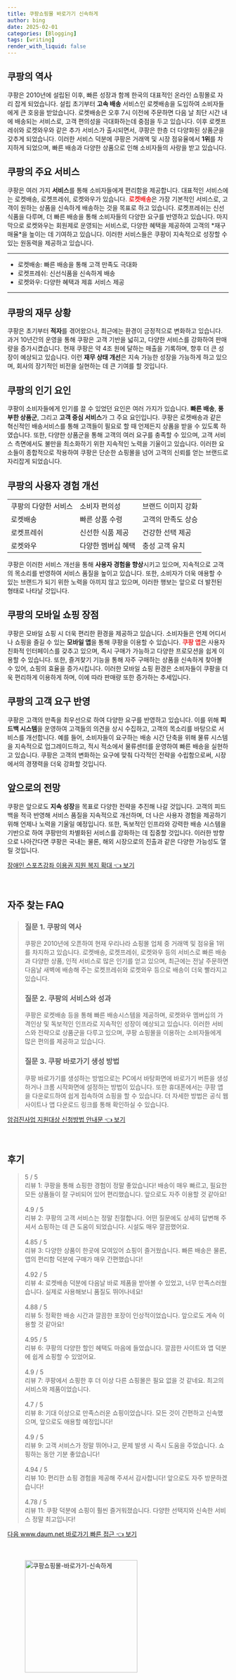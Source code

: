 ```yaml
---
title: 쿠팡쇼핑몰 바로가기 신속하게
author: bing
date: 2025-02-01
categories: [Blogging]
tags: [writing]
render_with_liquid: false
---
```



<h2 id='쿠팡의 역사'>쿠팡의 역사</h2>

<p>쿠팡은 2010년에 설립된 이후, 빠른 성장과 함께 한국의 대표적인 온라인 쇼핑몰로 자리 잡게 되었습니다. 설립 초기부터 <b>고속 배송</b> 서비스인 로켓배송을 도입하여 소비자들에게 큰 호응을 받았습니다. 로켓배송은 오후 7시 이전에 주문하면 다음 날 최단 시간 내에 배송되는 서비스로, 고객 편의성을 극대화하는데 중점을 두고 있습니다. 이후 로켓프레쉬와 로켓와우와 같은 추가 서비스가 출시되면서, 쿠팡은 한층 더 다양화된 상품군을 갖추게 되었습니다. 이러한 서비스 덕분에 쿠팡은 거래액 및 시장 점유율에서 <b>1위</b>를 차지하게 되었으며, 빠른 배송과 다양한 상품으로 인해 소비자들의 사랑을 받고 있습니다.</p>

<h2 id='쿠팡의 주요 서비스'>쿠팡의 주요 서비스</h2>

<p>쿠팡은 여러 가지 <b>서비스</b>를 통해 소비자들에게 편리함을 제공합니다. 대표적인 서비스에는 로켓배송, 로켓프레쉬, 로켓와우가 있습니다. <b><span style="color: #ee2323;">로켓배송</span></b>은 가장 기본적인 서비스로, 고객이 원하는 상품을 신속하게 배송하는 것을 목표로 하고 있습니다. 로켓프레쉬는 신선식품을 다루며, 더 빠른 배송을 통해 소비자들의 다양한 요구를 반영하고 있습니다. 마지막으로 로켓와우는 회원제로 운영되는 서비스로, 다양한 혜택을 제공하여 고객의 *재구매율*을 높이는 데 기여하고 있습니다. 이러한 서비스들은 쿠팡이 지속적으로 성장할 수 있는 원동력을 제공하고 있습니다.</p>

<hr />

<ul>
    <li>로켓배송: 빠른 배송을 통해 고객 만족도 극대화</li>
    <li>로켓프레쉬: 신선식품을 신속하게 배송</li>
    <li>로켓와우: 다양한 혜택과 제휴 서비스 제공</li>
</ul>

<hr />

<h2 id='쿠팡의 재무 상황'>쿠팡의 재무 상황</h2>

<p>쿠팡은 초기부터 <b>적자</b>를 겪어왔으나, 최근에는 환경이 긍정적으로 변화하고 있습니다. 과거 10년간의 운영을 통해 쿠팡은 고객 기반을 넓히고, 다양한 서비스를 강화하여 판매량을 증가시켰습니다. 현재 쿠팡은 약 4조 원에 달하는 매출을 기록하며, 향후 더 큰 성장이 예상되고 있습니다. 이런 <b>재무 상태 개선</b>은 지속 가능한 성장을 가능하게 하고 있으며, 회사의 장기적인 비전을 실현하는 데 큰 기여를 할 것입니다.</p>

<h2 id='쿠팡의 인기 요인'>쿠팡의 인기 요인</h2>

<p>쿠팡이 소비자들에게 인기를 끌 수 있었던 요인은 여러 가지가 있습니다. <b>빠른 배송</b>, <b>풍부한 상품군</b>, 그리고 <b>고객 중심 서비스</b>가 그 주요 요인입니다. 쿠팡은 로켓배송과 같은 혁신적인 배송서비스를 통해 고객들이 필요로 할 때 언제든지 상품을 받을 수 있도록 하였습니다. 또한, 다양한 상품군을 통해 고객의 여러 요구를 충족할 수 있으며, 고객 서비스 측면에서도 불만을 최소화하기 위한 지속적인 노력을 기울이고 있습니다. 이러한 요소들이 종합적으로 작용하여 쿠팡은 단순한 쇼핑몰을 넘어 고객의 신뢰를 얻는 브랜드로 자리잡게 되었습니다.</p>

<h2 id='쿠팡의 사용자 경험 개선'>쿠팡의 사용자 경험 개선</h2>

<table>
    <tr>
        <td>쿠팡의 다양한 서비스</td>
        <td>소비자 편의성</td>
        <td>브랜드 이미지 강화</td>
    </tr>
    <tr>
        <td>로켓배송</td>
        <td>빠른 상품 수령</td>
        <td>고객의 만족도 상승</td>
    </tr>
    <tr>
        <td>로켓프레쉬</td>
        <td>신선한 식품 제공</td>
        <td>건강한 선택 제공</td>
    </tr>
    <tr>
        <td>로켓와우</td>
        <td>다양한 멤버십 혜택</td>
        <td>충성 고객 유치</td>
    </tr>
</table>

<p>쿠팡은 이러한 서비스 개선을 통해 <b>사용자 경험을 향상</b>시키고 있으며, 지속적으로 고객의 목소리를 반영하여 서비스 품질을 높이고 있습니다. 또한, 소비자가 더욱 애용할 수 있는 브랜드가 되기 위한 노력을 아끼지 않고 있으며, 이러한 행보는 앞으로 더 발전된 형태로 나타날 것입니다.</p>

<h2 id='쿠팡의 모바일 쇼핑 장점'>쿠팡의 모바일 쇼핑 장점</h2>

<p>쿠팡은 모바일 쇼핑 시 더욱 편리한 환경을 제공하고 있습니다. 소비자들은 언제 어디서나 쇼핑을 즐길 수 있는 <b>모바일 앱</b>을 통해 쿠팡을 이용할 수 있습니다. <b><span style="color: #ee2323;">쿠팡 앱</span></b>은 사용자 친화적 인터페이스를 갖추고 있으며, 즉시 구매가 가능하고 다양한 프로모션을 쉽게 이용할 수 있습니다. 또한, 즐겨찾기 기능을 통해 자주 구매하는 상품을 신속하게 찾아볼 수 있어, 쇼핑의 효율을 증가시킵니다. 이러한 모바일 쇼핑 환경은 소비자들이 쿠팡을 더욱 편리하게 이용하게 하며, 이에 따라 판매량 또한 증가하는 추세입니다.</p>

<h2 id='쿠팡의 고객 요구 반영'>쿠팡의 고객 요구 반영</h2>

<p>쿠팡은 고객의 만족을 최우선으로 하여 다양한 요구를 반영하고 있습니다. 이를 위해 <b>피드백 시스템</b>을 운영하여 고객들의 의견을 상시 수집하고, 고객의 목소리를 바탕으로 서비스를 개선합니다. 예를 들어, 소비자들이 요구하는 배송 시간 단축을 위해 물류 시스템을 지속적으로 업그레이드하고, 적시 적소에서 물류센터를 운영하여 빠른 배송을 실현하고 있습니다. 쿠팡은 고객의 변화하는 요구에 맞춰 다각적인 전략을 수립함으로써, 시장에서의 경쟁력을 더욱 강화할 것입니다.</p>

<h2 id='앞으로의 전망'>앞으로의 전망</h2>

<p>쿠팡은 앞으로도 <b>지속 성장</b>을 목표로 다양한 전략을 추진해 나갈 것입니다. 고객의 피드백을 적극 반영해 서비스 품질을 지속적으로 개선하며, 더 나은 사용자 경험을 제공하기 위해 언제나 노력을 기울일 예정입니다. 또한, 독보적인 인프라와 강력한 배송 시스템을 기반으로 하여 쿠팡만의 차별화된 서비스를 강화하는 데 집중할 것입니다. 이러한 방향으로 나아간다면 쿠팡은 국내는 물론, 해외 시장으로의 진출과 같은 다양한 가능성도 열릴 것입니다.</p>


<p><a class="click-button" title="장애인 스포츠강좌 이용권 지원 복지 확대" href="https://24nara.github.io/posts/%EC%9E%A5%EC%95%A0%EC%9D%B8-%EC%8A%A4%ED%8F%AC%EC%B8%A0%EA%B0%95%EC%A2%8C-%EC%9D%B4%EC%9A%A9%EA%B6%8C-%EC%A7%80%EC%9B%90-%EB%B3%B5%EC%A7%80-%ED%99%95%EB%8C%80/" rel="dofollow">장애인 스포츠강좌 이용권 지원 복지 확대 👈 보기</a></p><br>
<h2 id='자주_찾는_FAQ'>자주 찾는 FAQ</h2>
<div itemscope="" itemtype="https://schema.org/FAQPage"> 
<blockquote> 
<div itemscope="" itemprop="mainEntity" itemtype="https://schema.org/Question"> 
<h3 itemprop="name">질문 1. 쿠팡의 역사</h3> 
<div itemscope="" itemprop="acceptedAnswer" itemtype="https://schema.org/Answer"> 
<span itemprop="text"> 
<p>쿠팡은 2010년에 오픈하여 현재 우리나라 쇼핑몰 업체 중 거래액 및 점유율 1위를 차지하고 있습니다. 로켓배송, 로켓프레쉬, 로켓와우 등의 서비스로 빠른 배송과 다양한 상품, 인적 서비스로 많은 인기를 얻고 있으며, 최근에는 전날 주문하면 다음날 새벽에 배송해 주는 로켓프레쉬와 로켓와우 등으로 배송이 더욱 빨라지고 있습니다.</p> 
</span> 
</div> 
</div> 
<div itemscope="" itemprop="mainEntity" itemtype="https://schema.org/Question"> 
<h3 itemprop="name">질문 2. 쿠팡의 서비스와 성과</h3> 
<div itemscope="" itemprop="acceptedAnswer" itemtype="https://schema.org/Answer"> 
<span itemprop="text"> 
<p>쿠팡은 로켓배송 등을 통해 빠른 배송시스템을 제공하며, 로켓와우 멤버십의 가격인상 및 독보적인 인프라로 지속적인 성장이 예상되고 있습니다. 이러한 서비스와 전략으로 상품군을 다루고 있으며, 쿠팡 쇼핑몰을 이용하는 소비자들에게 많은 편의를 제공하고 있습니다.</p> 
</span> 
</div> 
</div> 
<div itemscope="" itemprop="mainEntity" itemtype="https://schema.org/Question"> 
<h3 itemprop="name">질문 3. 쿠팡 바로가기 생성 방법</h3> 
<div itemscope="" itemprop="acceptedAnswer" itemtype="https://schema.org/Answer"> 
<span itemprop="text"> 
<p>쿠팡 바로가기를 생성하는 방법으로는 PC에서 바탕화면에 바로가기 버튼을 생성하거나 크롬 시작화면에 설정하는 방법이 있습니다. 또한 휴대폰에서는 쿠팡 앱을 다운로드하여 쉽게 접속하여 쇼핑을 할 수 있습니다. 더 자세한 방법은 공식 웹사이트나 앱 다운로드 링크를 통해 확인하실 수 있습니다.</p> 
</span> 
</div> 
</div> 
</blockquote> 
</div>
<p><a class="click-button" title="암검진사업 지원대상 신청방법 안내문" href="https://24nara.github.io/posts/%EC%95%94%EA%B2%80%EC%A7%84%EC%82%AC%EC%97%85-%EC%A7%80%EC%9B%90%EB%8C%80%EC%83%81-%EC%8B%A0%EC%B2%AD%EB%B0%A9%EB%B2%95-%EC%95%88%EB%82%B4%EB%AC%B8/" rel="dofollow">암검진사업 지원대상 신청방법 안내문 👈 보기</a></p><br>
<h2 id='후기'>후기</h2>
<div itemscope itemtype="https://schema.org/Product">
  <blockquote>
  <div itemprop="review" itemscope itemtype="https://schema.org/Review">
      <div itemprop="reviewRating" itemscope itemtype="https://schema.org/Rating"> <span itemprop="ratingValue">5</span> / <span itemprop="bestRating">5</span> </div>
      <span itemprop="reviewBody">리뷰 1: 쿠팡을 통해 쇼핑한 경험이 정말 좋았습니다! 배송이 매우 빠르고, 필요한 모든 상품들이 잘 구비되어 있어 편리했습니다. 앞으로도 자주 이용할 것 같아요!</span>
  </div>
  <br>
  <div itemprop="review" itemscope itemtype="https://schema.org/Review">
      <div itemprop="reviewRating" itemscope itemtype="https://schema.org/Rating"> <span itemprop="ratingValue">4.9</span> / <span itemprop="bestRating">5</span> </div>
      <span itemprop="reviewBody">리뷰 2: 쿠팡의 고객 서비스는 정말 친절합니다. 어떤 질문에도 상세히 답변해 주셔서 쇼핑하는 데 큰 도움이 되었습니다. 시설도 매우 깔끔했어요.</span>
  </div>
  <br>
  <div itemprop="review" itemscope itemtype="https://schema.org/Review">
      <div itemprop="reviewRating" itemscope itemtype="https://schema.org/Rating"> <span itemprop="ratingValue">4.85</span> / <span itemprop="bestRating">5</span> </div>
      <span itemprop="reviewBody">리뷰 3: 다양한 상품이 한곳에 모여있어 쇼핑이 즐거웠습니다. 빠른 배송은 물론, 앱의 편리함 덕분에 구매가 매우 간편했습니다!</span>
  </div>
  <br>
  <div itemprop="review" itemscope itemtype="https://schema.org/Review">
      <div itemprop="reviewRating" itemscope itemtype="https://schema.org/Rating"> <span itemprop="ratingValue">4.92</span> / <span itemprop="bestRating">5</span> </div>
      <span itemprop="reviewBody">리뷰 4: 로켓배송 덕분에 다음날 바로 제품을 받아볼 수 있었고, 너무 만족스러웠습니다. 실제로 사용해보니 품질도 뛰어나네요!</span>
  </div>
  <br>
  <div itemprop="review" itemscope itemtype="https://schema.org/Review">
      <div itemprop="reviewRating" itemscope itemtype="https://schema.org/Rating"> <span itemprop="ratingValue">4.88</span> / <span itemprop="bestRating">5</span> </div>
      <span itemprop="reviewBody">리뷰 5: 정확한 배송 시간과 깔끔한 포장이 인상적이었습니다. 앞으로도 계속 이용할 것 같아요!</span>
  </div>
  <br>
  <div itemprop="review" itemscope itemtype="https://schema.org/Review">
      <div itemprop="reviewRating" itemscope itemtype="https://schema.org/Rating"> <span itemprop="ratingValue">4.95</span> / <span itemprop="bestRating">5</span> </div>
      <span itemprop="reviewBody">리뷰 6: 쿠팡의 다양한 할인 혜택도 마음에 들었습니다. 깔끔한 사이트와 앱 덕분에 쉽게 쇼핑할 수 있었어요.</span>
  </div>
  <br>
  <div itemprop="review" itemscope itemtype="https://schema.org/Review">
      <div itemprop="reviewRating" itemscope itemtype="https://schema.org/Rating"> <span itemprop="ratingValue">4.9</span> / <span itemprop="bestRating">5</span> </div>
      <span itemprop="reviewBody">리뷰 7: 쿠팡에서 쇼핑한 후 더 이상 다른 쇼핑몰은 필요 없을 것 같네요. 최고의 서비스와 제품이었습니다.</span>
  </div>
  <br>
  <div itemprop="review" itemscope itemtype="https://schema.org/Review">
      <div itemprop="reviewRating" itemscope itemtype="https://schema.org/Rating"> <span itemprop="ratingValue">4.7</span> / <span itemprop="bestRating">5</span> </div>
      <span itemprop="reviewBody">리뷰 8: 기대 이상으로 만족스러운 쇼핑이었습니다. 모든 것이 간편하고 신속했으며, 앞으로도 애용할 예정입니다!</span>
  </div>
  <br>
  <div itemprop="review" itemscope itemtype="https://schema.org/Review">
      <div itemprop="reviewRating" itemscope itemtype="https://schema.org/Rating"> <span itemprop="ratingValue">4.9</span> / <span itemprop="bestRating">5</span> </div>
      <span itemprop="reviewBody">리뷰 9: 고객 서비스가 정말 뛰어나고, 문제 발생 시 즉시 도움을 주었습니다. 쇼핑하는 동안 기분 좋았습니다!</span>
  </div>
  <br>
  <div itemprop="review" itemscope itemtype="https://schema.org/Review">
      <div itemprop="reviewRating" itemscope itemtype="https://schema.org/Rating"> <span itemprop="ratingValue">4.94</span> / <span itemprop="bestRating">5</span> </div>
      <span itemprop="reviewBody">리뷰 10: 편리한 쇼핑 경험을 제공해 주셔서 감사합니다! 앞으로도 자주 방문하겠습니다!</span>
  </div>
  <br>
  <div itemprop="review" itemscope itemtype="https://schema.org/Review">
      <div itemprop="reviewRating" itemscope itemtype="https://schema.org/Rating"> <span itemprop="ratingValue">4.78</span> / <span itemprop="bestRating">5</span> </div>
      <span itemprop="reviewBody">리뷰 11: 쿠팡 덕분에 쇼핑이 훨씬 즐거워졌습니다. 다양한 선택지와 신속한 서비스 정말 최고입니다!</span>
  </div>
  </blockquote>
</div>
<p><a class="click-button" title="다음 www.daum.net 바로가기 빠른 접근" href="https://24nara.github.io/posts/%EB%8B%A4%EC%9D%8C-www.daum.net-%EB%B0%94%EB%A1%9C%EA%B0%80%EA%B8%B0-%EB%B9%A0%EB%A5%B8-%EC%A0%91%EA%B7%BC/" rel="dofollow">다음 www.daum.net 바로가기 빠른 접근 👈 보기</a></p><br>
<figure class="image"><img src="https://24nara.github.io/assets/img/thumbnail/쿠팡쇼핑몰-바로가기-신속하게.webp" alt="쿠팡쇼핑몰-바로가기-신속하게" width="256" height="256"></figure>